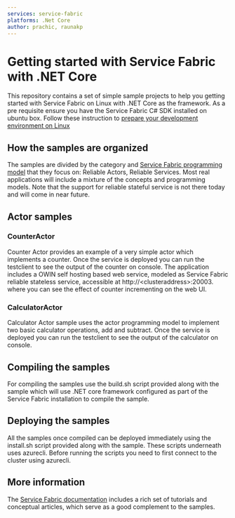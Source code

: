 ```yaml
---
services: service-fabric
platforms: .Net Core
author: prachic, raunakp
---
```


# Getting started with Service Fabric with .NET Core

This repository contains a set of simple sample projects to help you getting started with Service Fabric on Linux with .NET Core as the framework. As a pre requisite ensure you have the Service Fabric C# SDK installed on ubuntu box. Follow these instruction to [prepare your development environment on Linux][service-fabric-Linux-getting-started]

## How the samples are organized

The samples are divided by the category and [Service Fabric programming model][service-fabric-programming-models] that they focus on: Reliable Actors, Reliable Services. Most real applications will include a mixture of the concepts and programming models. Note that the support for reliable stateful service is not there today and will come in near future.

## Actor samples
### CounterActor

Counter Actor provides an example of a very simple actor which implements a counter. Once the service is deployed you can run the testclient to see the output of the counter on console. 
The application includes a OWIN self hosting based web service, modeled as Service Fabric reliable stateless service, accessible at http://&lt;clusteraddress&gt;:20003. where you can see the effect of counter incrementing on the web UI.

### CalculatorActor

Calculator Actor sample uses the actor programming model to implement two basic calculator operations, add and subtract. Once the service is deployed you can run the testclient to see the output of the calculator on console.

## Compiling the samples
For compiling the samples use the build.sh script provided along with the sample which will use .NET core framework configured as part of the Service Fabric installation to compile the sample.

## Deploying the samples
All the samples once compiled can be deployed immediately using the install.sh script provided along with the sample. These scripts underneath uses azurecli. Before running the scripts you need to first connect to the cluster using azurecli.

## More information

The [Service Fabric documentation][service-fabric-docs] includes a rich set of tutorials and conceptual articles, which serve as a good complement to the samples.

<!-- Links -->

[service-fabric-programming-models]: https://azure.microsoft.com/en-us/documentation/articles/service-fabric-choose-framework/
[service-fabric-docs]: http://aka.ms/servicefabricdocs
[service-fabric-Linux-getting-started]: https://azure.microsoft.com/en-us/documentation/articles/service-fabric-get-started-linux/
